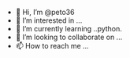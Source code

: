 - 👋 Hi, I’m @peto36
- 👀 I’m interested in ...
- 🌱 I’m currently learning ..python.
- 💞️ I’m looking to collaborate on ...
- 📫 How to reach me ...

<!---
peto36/peto36 is a ✨ special ✨ repository because its `README.md` (this file) appears on your GitHub profile.
You can click the Preview link to take a look at your changes.
--->

